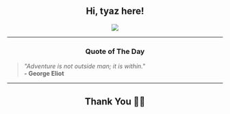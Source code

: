 <h2 align="center"> Hi, tyaz here!</h2>

<p align="center">
<a href="https://github.com/tyazx" alt="github streak"><img src="https://dvst-streak.herokuapp.com/?user=tyazx&theme=tokyonight&fire=DD472C"></a>
</p>

<hr>
<h3 align="center">Quote of The Day</h3>
<p align="center">
<blockquote>
<i>"Adventure is not outside man; it is within."</i>
<br>
<b>- George Eliot</b>
</blockquote>
</p>


<hr>
<h2 align="center">Thank You 🙏🏼</h2>

